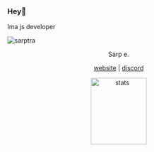 ### Hey👋
Ima js developer 
<p align="left"> <img src="https://komarev.com/ghpvc/?username=sarptra&label=Profile%20views&color=0e75b6&style=flat" alt="sarptra" /> </p>

<p align="center">Sarp e.</p>
<p align="center">
  <a href="https://sarptra.github.io" target="_blank">website</a>
  |
  <a href="https://discord.gg/AW5V9Um" target="_blank">discord</a>
</p>

<p align="center">
  <img src="https://github-readme-stats.vercel.app/api?username=sarptra&count_private=true&show_icons=true&theme=vue-dark&hide_border=true" width="50%" height="150px" alt="stats" />
</p>
